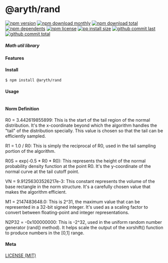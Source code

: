 # @aryth/rand

[![npm version][badge-npm-version]][url-npm]
[![npm download monthly][badge-npm-download-monthly]][url-npm]
[![npm download total][badge-npm-download-total]][url-npm]
[![npm dependents][badge-npm-dependents]][url-github]
[![npm license][badge-npm-license]][url-npm]
[![pp install size][badge-pp-install-size]][url-pp]
[![github commit last][badge-github-last-commit]][url-github]
[![github commit total][badge-github-commit-petals]][url-github]

[//]: <> (Shields)

[badge-npm-version]: https://flat.badgen.net/npm/v/@aryth/rand

[badge-npm-download-monthly]: https://flat.badgen.net/npm/dm/@aryth/rand

[badge-npm-download-total]:https://flat.badgen.net/npm/dt/@aryth/rand

[badge-npm-dependents]: https://flat.badgen.net/npm/dependents/@aryth/rand

[badge-npm-license]: https://flat.badgen.net/npm/license/@aryth/rand

[badge-pp-install-size]: https://flat.badgen.net/packagephobia/install/@aryth/rand

[badge-github-last-commit]: https://flat.badgen.net/github/last-commit/hoyeungw/aryth

[badge-github-commit-petals]: https://flat.badgen.net/github/commits/hoyeungw/aryth

[//]: <> (Link)

[url-npm]: https://npmjs.org/package/@aryth/rand

[url-pp]: https://packagephobia.now.sh/result?p=@aryth/rand

[url-github]: https://github.com/hoyeungw/aryth

##### Math util library

#### Features

#### Install

```console
$ npm install @aryth/rand
```

#### Usage

```js
```

#### Norm Definition

R0 = 3.442619855899: This is the start of the tail region of the normal distribution. It's the x-coordinate beyond which
the algorithm handles the "tail" of the distribution specially. This value is chosen so that the tail can be efficiently
sampled.

R1 = 1.0 / R0: This is simply the reciprocal of R0, used in the tail sampling portion of the algorithm.

R0S = exp(-0.5 * R0 * R0): This represents the height of the normal probability density function at the point R0. It's
the y-coordinate of the normal curve at the tail cutoff point.

VN = 9.91256303526217e-3: This constant represents the volume of the base rectangle in the norm structure. It's a
carefully chosen value that makes the algorithm efficient.

M1 = 2147483648.0: This is 2^31, the maximum value that can be represented in a 32-bit signed integer. It's used as a
scaling factor to convert between floating-point and integer representations.

N2P32 = -0x100000000: This is -2^32, used in the uniform random number generator (rand() method). It helps scale the
output of the xorshift() function to produce numbers in the [0,1] range.

#### Meta

[LICENSE (MIT)](LICENSE)
